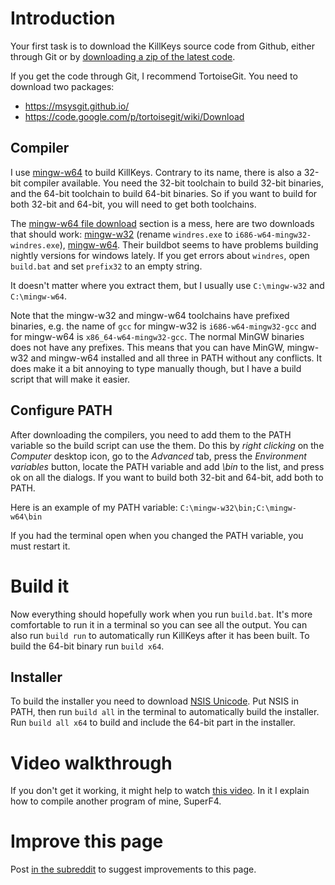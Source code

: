 # Introduction

Your first task is to download the KillKeys source code from Github, either through Git or by [downloading a zip of the latest code](https://github.com/stefansundin/killkeys/zipball/master).

If you get the code through Git, I recommend TortoiseGit. You need to download two packages:
- https://msysgit.github.io/
- https://code.google.com/p/tortoisegit/wiki/Download


## Compiler

I use [mingw-w64](http://mingw-w64.sourceforge.net/) to build KillKeys. Contrary to its name, there is also a 32-bit compiler available. You need the 32-bit toolchain to build 32-bit binaries, and the 64-bit toolchain to build 64-bit binaries. So if you want to build for both 32-bit and 64-bit, you will need to get both toolchains.

The [mingw-w64 file download](http://sourceforge.net/projects/mingw-w64/files/) section is a mess, here are two downloads that should work: [mingw-w32](http://sourceforge.net/projects/mingw-w64/files/Toolchains%20targetting%20Win32/Personal%20Builds/rubenvb/gcc-4.7-release/i686-w64-mingw32-gcc-4.7.4-release-win32_rubenvb.7z/download) (rename `windres.exe` to `i686-w64-mingw32-windres.exe`), [mingw-w64](http://sourceforge.net/projects/mingw-w64/files/Toolchains%20targetting%20Win64/Personal%20Builds/rubenvb/gcc-4.7-release/x86_64-w64-mingw32-gcc-4.7.4-release-win32_rubenvb.7z/download). Their buildbot seems to have problems building nightly versions for windows lately. If you get errors about `windres`, open `build.bat` and set `prefix32` to an empty string.

It doesn't matter where you extract them, but I usually use `C:\mingw-w32` and `C:\mingw-w64`.

Note that the mingw-w32 and mingw-w64 toolchains have prefixed binaries, e.g. the name of `gcc` for mingw-w32 is `i686-w64-mingw32-gcc` and for mingw-w64 is `x86_64-w64-mingw32-gcc`. The normal MinGW binaries does not have any prefixes. This means that you can have MinGW, mingw-w32 and mingw-w64 installed and all three in PATH without any conflicts. It does make it a bit annoying to type manually though, but I have a build script that will make it easier.


## Configure PATH

After downloading the compilers, you need to add them to the PATH variable so the build script can use the them. Do this by _right clicking_ on the _Computer_ desktop icon, go to the _Advanced_ tab, press the _Environment variables_ button, locate the PATH variable and add _<mingw path>\bin_ to the list, and press ok on all the dialogs. If you want to build both 32-bit and 64-bit, add both to PATH.

Here is an example of my PATH variable: `C:\mingw-w32\bin;C:\mingw-w64\bin`

If you had the terminal open when you changed the PATH variable, you must restart it.


# Build it

Now everything should hopefully work when you run `build.bat`. It's more comfortable to run it in a terminal so you can see all the output. You can also run `build run` to automatically run KillKeys after it has been built. To build the 64-bit binary run `build x64`.


## Installer

To build the installer you need to download [NSIS Unicode](http://www.scratchpaper.com/). Put NSIS in PATH, then run `build all` in the terminal to automatically build the installer. Run `build all x64` to build and include the 64-bit part in the installer.


# Video walkthrough

If you don't get it working, it might help to watch [this video](https://www.youtube.com/watch?v=4ENwQxSr_So). In it I explain how to compile another program of mine, SuperF4.


# Improve this page

Post [in the subreddit](http://www.reddit.com/r/stefansundin/) to suggest improvements to this page.
